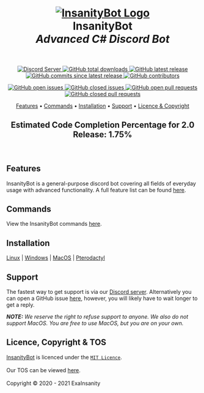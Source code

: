 <h1 align="center">
  <a href="https://github.com/InsanityNetwork/InsanityBot/"><img src="https://i.trainergamer.me/CLbsn.png" alt="InsanityBot Logo"></a>
  <br>
  InsanityBot
  <br>
  <em>Advanced C# Discord Bot</em>
  <br>
  <br>
</h1>
<p align="center">
  <a href="https://discord.gg/8TKJaGs">
    <img src="https://discordapp.com/api/guilds/743925984708919296/widget.png?style=shield" alt="Discord Server">
  </a>
  <a href="https://github.com/InsanityNetwork/InsanityBot/graphs/traffic">
     <img alt="GitHub total downloads" src="https://img.shields.io/github/downloads/InsanityNetwork/InsanityBot/total"> 
  </a>
  <a href="https://github.com/InsanityNetwork/InsanityBot/releases">
    <img alt="GitHub latest release" src="https://img.shields.io/github/v/release/InsanityNetwork/InsanityBot?include_prereleases">
  </a>
  <a href="https://github.com/InsanityNetwork/InsanityBot/commits/main">
     <img alt="GitHub commits since latest release" src="https://img.shields.io/github/commits-since/InsanityNetwork/InsanityBot/latest/2.0.0-dev?include_prereleases"> 
  </a>
  <a href="https://github.com/InsanityNetwork/InsanityBot/graphs/contributors">
   <img alt="GitHub contributors" src="https://img.shields.io/github/contributors/InsanityNetwork/InsanityBot"> 
  </a>
</p>
<p align="center">
  <a href="https://github.com/InsanityNetwork/InsanityBot/issues?q=is%3Aopen+is%3Aissue">
    <img alt="GitHub open issues" src="https://img.shields.io/github/issues-raw/InsanityNetwork/InsanityBot"> 
  </a>
  <a href="https://github.com/InsanityNetwork/InsanityBot/issues?q=is%3Aissue+is%3Aclosed">
    <img alt="GitHub closed issues" src="https://img.shields.io/github/issues-closed-raw/InsanityNetwork/InsanityBot"> 
  </a>
  <a href="https://github.com/InsanityNetwork/InsanityBot/pulls?q=is%3Aopen+is%3Apr">
    <img alt="GitHub open pull requests" src="https://img.shields.io/github/issues-pr-raw/InsanityNetwork/InsanityBot"> 
  </a>
  <a href="https://github.com/InsanityNetwork/InsanityBot/pulls?q=is%3Apr+is%3Aclosed">
    <img alt="GitHub closed pull requests" src="https://img.shields.io/github/issues-pr-closed-raw/InsanityNetwork/InsanityBot"><br>
  </a>
</p>
<p align="center">
  <a href="#--features">Features</a>
  •
  <a href="#--commands">Commands</a>
  •
  <a href="#--installation">Installation</a>
  •
  <a href="#--support">Support</a>
  •
  <a href="#--licence-copyright--tos">Licence & Copyright</a>
</p>
<h2 align="center">
Estimated Code Completion Percentage for 2.0 Release: 1.75%
</h2>
<br />
</h3>

## Features

InsanityBot is a general-purpose discord bot covering all fields of everyday usage with advanced functionality. A full feature list can be found [here](./features.md).

## Commands

View the InsanityBot commands [here](https://docs.insanity.network/en/InsanityBot/Commands).

## Installation

[Linux](https://docs.insanity.network/en/InsanityBot/Linux-Installation) | 
[Windows](https://docs.insanity.network/en/InsanityBot/Windows-Installation) | 
[MacOS](https://docs.insanity.network/en/InsanityBot/MacOS-Installation) | 
[Pterodactyl](https://docs.insanity.network/en/InsanityBot/Pterodactyl)

## Support

The fastest way to get support is via our [Discord server](https://discord.gg/8TKJaGs). Alternatively you can open a GitHub issue [here](https://github.com/InsanityNetwork/InsanityBot/issues/new/choose), however, you will likely have to wait longer to get a reply.

***NOTE:** We reserve the right to refuse support to anyone. We also do not support MacOS. You are free to use MacOS, but you are on your own.*

## Licence, Copyright & TOS

[InsanityBot](https://github.com/InsanityNetwork/InsanityBot) is licenced under the [`MIT Licence`](https://github.com/InsanityNetwork/InsanityBot/blob/master/LICENSE).
<br /><br />
Our TOS can be viewed [here](https://bot.insanity.network/tos/).
<br /><br />
Copyright &copy; 2020 - 2021 ExaInsanity
